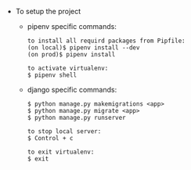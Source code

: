 -   To setup the project

    -   pipenv specific commands:

        ```
        to install all requird packages from Pipfile:
        (on local)$ pipenv install --dev
        (on prod)$ pipenv install

        to activate virtualenv:
        $ pipenv shell
        ```

    -   django specific commands:

        ```
        $ python manage.py makemigrations <app>
        $ python manage.py migrate <app>
        $ python manage.py runserver

        to stop local server:
        $ Control + c

        to exit virtualenv:
        $ exit
        ```
